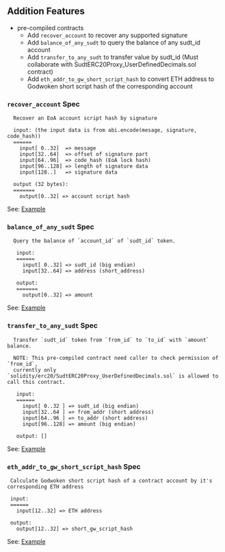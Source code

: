 
## Addition Features
* pre-compiled contracts
  - Add `recover_account` to recover any supported signature
  - Add `balance_of_any_sudt` to query the balance of any sudt_id account
  - Add `transfer_to_any_sudt` to transfer value by sudt_id (Must collaborate with SudtERC20Proxy_UserDefinedDecimals.sol contract)
  - Add `eth_addr_to_gw_short_script_hash` to convert ETH address to Godwoken short script hash of the corresponding account

### `recover_account` Spec

```
  Recover an EoA account script hash by signature

  input: (the input data is from abi.encode(mesage, signature, code_hash))
  ======
    input[ 0..32]  => message
    input[32..64]  => offset of signature part
    input[64..96]  => code_hash (EoA lock hash)
    input[96..128] => length of signature data
    input[128..]   => signature data

  output (32 bytes):
  =======
    output[0..32] => account script hash
```

See: [Example](../polyjuice-tests/src/test_cases/evm-contracts/RecoverAccount.sol)

### `balance_of_any_sudt` Spec

```
  Query the balance of `account_id` of `sudt_id` token.

   input:
   ======
     input[ 0..32] => sudt_id (big endian)
     input[32..64] => address (short_address)

   output:
   =======
     output[0..32] => amount
```

See: [Example](../solidity/erc20/SudtERC20Proxy_UserDefinedDecimals.sol)

### `transfer_to_any_sudt` Spec

```
  Transfer `sudt_id` token from `from_id` to `to_id` with `amount` balance.

  NOTE: This pre-compiled contract need caller to check permission of `from_id`,
  currently only `solidity/erc20/SudtERC20Proxy_UserDefinedDecimals.sol` is allowed to call this contract.

   input:
   ======
     input[ 0..32 ] => sudt_id (big endian)
     input[32..64 ] => from_addr (short address)
     input[64..96 ] => to_addr (short address)
     input[96..128] => amount (big endian)

   output: []
```

See: [Example](../solidity/erc20/SudtERC20Proxy_UserDefinedDecimals.sol)

### `eth_addr_to_gw_short_script_hash` Spec

```
 Calculate Godwoken short script hash of a contract account by it's corresponding ETH address

 input:
 ======
   input[12..32] => ETH address

 output:
   output[12..32] => short_gw_script_hash
```

See: [Example](../polyjuice-tests/src/test_cases/evm-contracts/EthToGodwokenAddr.sol)
